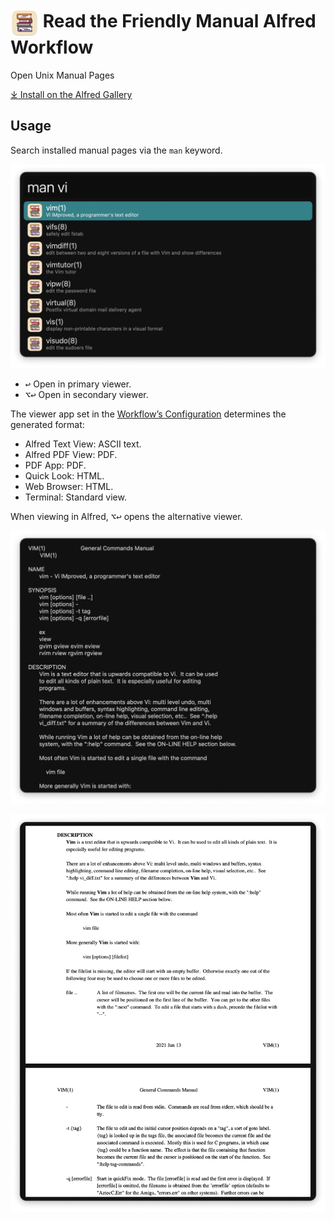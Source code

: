 # <img src='Workflow/icon.png' width='45' align='center' alt='icon'> Read the Friendly Manual Alfred Workflow

Open Unix Manual Pages

[⤓ Install on the Alfred Gallery](https://alfred.app/workflows/alfredapp/read-the-friendly-manual)

## Usage

Search installed manual pages via the `man` keyword.

![Searchign for manual pages](Workflow/images/about/search.png)

* <kbd>↩&#xFE0E;</kbd> Open in primary viewer.
* <kbd>⌥</kbd><kbd>↩&#xFE0E;</kbd> Open in secondary viewer.

The viewer app set in the [Workflow’s Configuration](https://www.alfredapp.com/help/workflows/user-configuration/) determines the generated format:

* Alfred Text View: ASCII text.
* Alfred PDF View: PDF.
* PDF App: PDF.
* Quick Look: HTML.
* Web Browser: HTML.
* Terminal: Standard view.

When viewing in Alfred, <kbd>⌥</kbd><kbd>↩&#xFE0E;</kbd> opens the alternative viewer.

![Text View in Alfred](Workflow/images/about/text.png)

![PDF View in Alfred](Workflow/images/about/pdf.png)
